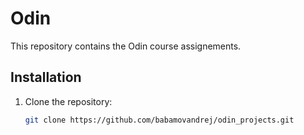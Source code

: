 # Odin

This repository contains the Odin course assignements. 

## Installation

1. Clone the repository:
   ```sh
   git clone https://github.com/babamovandrej/odin_projects.git
   ```
